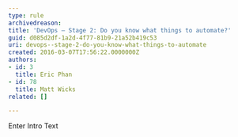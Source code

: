 ```yaml
---
type: rule
archivedreason: 
title: 'DevOps – Stage 2: Do you know what things to automate?'
guid: d085d2df-1a2d-4f77-81b9-21a52b419c53
uri: devops--stage-2-do-you-know-what-things-to-automate
created: 2016-03-07T17:56:22.0000000Z
authors:
- id: 3
  title: Eric Phan
- id: 78
  title: Matt Wicks
related: []

---
```



Enter Intro Text
<br><excerpt class='endintro'></excerpt><br>



